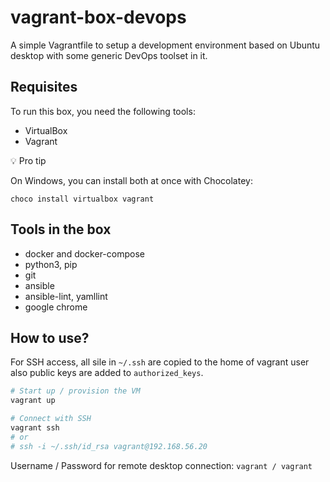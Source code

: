 # vagrant-box-devops

A simple Vagrantfile to setup a development environment based on Ubuntu desktop
with some generic DevOps toolset in it.

## Requisites

To run this box, you need the following tools:

- VirtualBox
- Vagrant

💡 Pro tip

On Windows, you can install both at once with Chocolatey:

```
choco install virtualbox vagrant
```

## Tools in the box

- docker and docker-compose
- python3, pip
- git
- ansible
- ansible-lint, yamllint
- google chrome

## How to use?

For SSH access, all sile in `~/.ssh` are copied to the home of vagrant user
also public keys are added to `authorized_keys`.

```bash
# Start up / provision the VM
vagrant up

# Connect with SSH
vagrant ssh
# or
# ssh -i ~/.ssh/id_rsa vagrant@192.168.56.20
```

Username / Password for remote desktop connection: `vagrant / vagrant`
